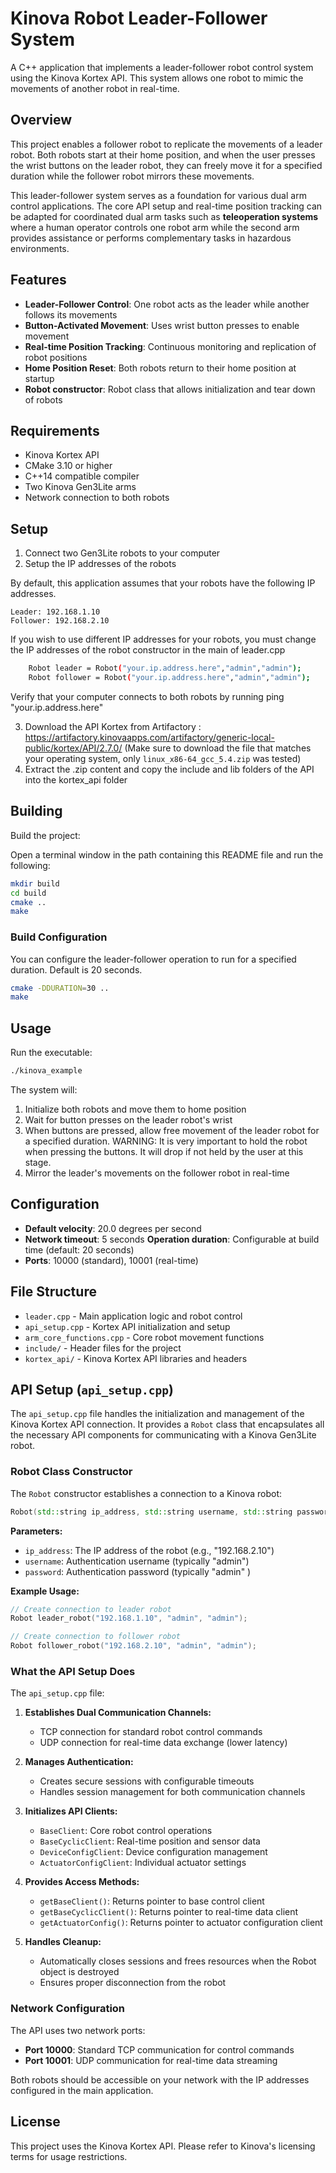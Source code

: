 # Kinova Robot Leader-Follower System

A C++ application that implements a leader-follower robot control system using the Kinova Kortex API. This system allows one robot to mimic the movements of another robot in real-time.

## Overview

This project enables a follower robot to replicate the movements of a leader robot. Both robots start at their home position, and when the user presses the wrist buttons on the leader robot, they can freely move it for a specified duration while the follower robot mirrors these movements.

This leader-follower system serves as a foundation for various dual arm control applications. The core API setup and real-time position tracking can be adapted for coordinated dual arm tasks such as **teleoperation systems** where a human operator controls one robot arm while the second arm provides assistance or performs complementary tasks in hazardous environments.


## Features

- **Leader-Follower Control**: One robot acts as the leader while another follows its movements
- **Button-Activated Movement**: Uses wrist button presses to enable movement
- **Real-time Position Tracking**: Continuous monitoring and replication of robot positions
- **Home Position Reset**: Both robots return to their home position at startup
- **Robot constructor**: Robot class that allows initialization and tear down of robots

## Requirements

- Kinova Kortex API
- CMake 3.10 or higher
- C++14 compatible compiler
- Two Kinova Gen3Lite arms
- Network connection to both robots

## Setup

1. Connect two Gen3Lite robots to your computer
2. Setup the IP addresses of the robots

By default, this application assumes that your robots have the following IP addresses.

    Leader: 192.168.1.10
    Follower: 192.168.2.10

If you wish to use different IP addresses for your robots, you must change the IP addresses of the robot constructor in the main of leader.cpp

```bash
    Robot leader = Robot("your.ip.address.here","admin","admin");
    Robot follower = Robot("your.ip.address.here","admin","admin");
```
Verify that your computer connects to both robots by running ping "your.ip.address.here"

3. Download the API Kortex from Artifactory : https://artifactory.kinovaapps.com/artifactory/generic-local-public/kortex/API/2.7.0/ (Make sure to download the file that matches your operating system, only `linux_x86-64_gcc_5.4.zip` was tested)
4. Extract the .zip content and copy the include and lib folders of the API into the kortex_api folder

## Building

Build the project:

Open a terminal window in the path containing this README file and run the following:
```bash
mkdir build
cd build
cmake ..
make
```


### Build Configuration

You can configure the leader-follower operation to run for a specified duration. Default is 20 seconds.
```bash
cmake -DDURATION=30 ..
make
```

## Usage

Run the executable:

```bash
./kinova_example
```

The system will:
1. Initialize both robots and move them to home position
2. Wait for button presses on the leader robot's wrist
3. When buttons are pressed, allow free movement of the leader robot for a specified duration. WARNING: It is very important to hold the robot when pressing the buttons. It will drop if not held by the user at this stage.
4. Mirror the leader's movements on the follower robot in real-time

## Configuration

- **Default velocity**: 20.0 degrees per second
- **Network timeout**: 5 seconds
 **Operation duration**: Configurable at build time (default: 20 seconds)
- **Ports**: 10000 (standard), 10001 (real-time)



## File Structure

- `leader.cpp` - Main application logic and robot control
- `api_setup.cpp` - Kortex API initialization and setup
- `arm_core_functions.cpp` - Core robot movement functions
- `include/` - Header files for the project
- `kortex_api/` - Kinova Kortex API libraries and headers

## API Setup (`api_setup.cpp`)

The `api_setup.cpp` file handles the initialization and management of the Kinova Kortex API connection. It provides a `Robot` class that encapsulates all the necessary API components for communicating with a Kinova Gen3Lite robot.

### Robot Class Constructor

The `Robot` constructor establishes a connection to a Kinova robot:

```cpp
Robot(std::string ip_address, std::string username, std::string password)
```

**Parameters:**
- `ip_address`: The IP address of the robot (e.g., "192.168.2.10")
- `username`: Authentication username (typically "admin")
- `password`: Authentication password (typically "admin" )

**Example Usage:**
```cpp
// Create connection to leader robot
Robot leader_robot("192.168.1.10", "admin", "admin");

// Create connection to follower robot  
Robot follower_robot("192.168.2.10", "admin", "admin");
```

### What the API Setup Does

The `api_setup.cpp` file:

1. **Establishes Dual Communication Channels:**
   - TCP connection for standard robot control commands
   - UDP connection for real-time data exchange (lower latency)

2. **Manages Authentication:**
   - Creates secure sessions with configurable timeouts
   - Handles session management for both communication channels

3. **Initializes API Clients:**
   - `BaseClient`: Core robot control operations
   - `BaseCyclicClient`: Real-time position and sensor data
   - `DeviceConfigClient`: Device configuration management
   - `ActuatorConfigClient`: Individual actuator settings

4. **Provides Access Methods:**
   - `getBaseClient()`: Returns pointer to base control client
   - `getBaseCyclicClient()`: Returns pointer to real-time data client
   - `getActuatorConfig()`: Returns pointer to actuator configuration client

5. **Handles Cleanup:**
   - Automatically closes sessions and frees resources when the Robot object is destroyed
   - Ensures proper disconnection from the robot

### Network Configuration

The API uses two network ports:
- **Port 10000**: Standard TCP communication for control commands
- **Port 10001**: UDP communication for real-time data streaming

Both robots should be accessible on your network with the IP addresses configured in the main application.

## License

This project uses the Kinova Kortex API. Please refer to Kinova's licensing terms for usage restrictions.
